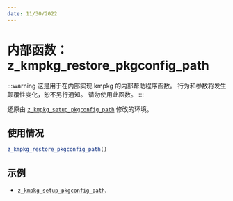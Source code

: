 ```yaml
---
date: 11/30/2022
---
```

# 内部函数： z_kmpkg_restore_pkgconfig_path

:::warning
这是用于在内部实现 kmpkg 的内部帮助程序函数。 行为和参数将发生颠覆性变化，恕不另行通知。 请勿使用此函数。
:::

还原由 [`z_kmpkg_setup_pkgconfig_path`](z_kmpkg_setup_pkgconfig_path.md) 修改的环境。

## 使用情况

```cmake
z_kmpkg_restore_pkgconfig_path()
```

## 示例

- [`z_kmpkg_setup_pkgconfig_path`](z_kmpkg_setup_pkgconfig_path.md).

